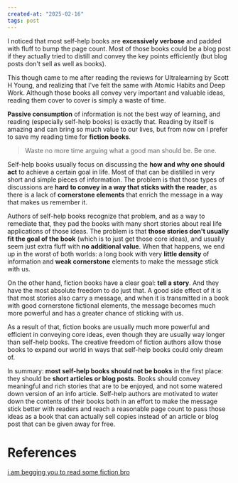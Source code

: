 ```yaml
---
created-at: "2025-02-16"
tags: post
---
```


I noticed that most self-help books are **excessively verbose** and padded with fluff to bump the page count. Most of those books could be a blog post if they actually tried to distill and convey the key points efficiently (but blog posts don't sell as well as books).

This though came to me after reading the reviews for Ultralearning by Scott H Young, and realizing that I've felt the same with Atomic Habits and Deep Work. Although those books all convey very important and valuable ideas, reading them cover to cover is simply a waste of time.

**Passive consumption** of information is not the best way of learning, and reading (especially self-help books) is exactly that. Reading by itself is amazing and can bring so much value to our lives, but from now on I prefer to save my reading time for **fiction books**.

> Waste no more time arguing what a good man should be. Be one.

Self-help books usually focus on discussing the **how and why one should act** to achieve a certain goal in life. Most of that can be distilled in very short and simple pieces of information. The problem is that those types of discussions are **hard to convey in a way that sticks with the reader**, as there is a lack of **cornerstone elements** that enrich the message in a way that makes us remember it.

Authors of self-help books recognize that problem, and as a way to remediate that, they pad the books with many short stories about real life applications of those ideas. The problem is that **those stories don't usually fit the goal of the book** (which is to just get those core ideas), and usually seem just extra fluff with **no additional value**. When that happens, we end up in the worst of both worlds: a long book with very **little density** of information and **weak cornerstone** elements to make the message stick with us.

On the other hand, fiction books have a clear goal: **tell a story**. And they have the most absolute freedom to do just that. A good side effect of it is that most stories also carry a message, and when it is transmitted in a book with good cornerstone fictional elements, the message becomes much more powerful and has a greater chance of sticking with us.

As a result of that, fiction books are usually much more powerful and efficient in conveying core ideas, even though they are usually way longer than self-help books. The creative freedom of fiction authors allow those books to expand our world in ways that self-help books could only dream of.

In summary: **most self-help books should not be books** in the first place: they should be **short articles or blog posts**. Books should convey meaningful and rich stories that are to be enjoyed, and not some watered down version of an info article. Self-help authors are motivated to water down the contents of their books both in an effort to make the message stick better with readers and reach a reasonable page count to pass those ideas as a book that can actually sell copies instead of an article or blog post that can be given away for free.

# References

[i am begging you to read some fiction bro](https://youtu.be/92tVm7VSlic)
